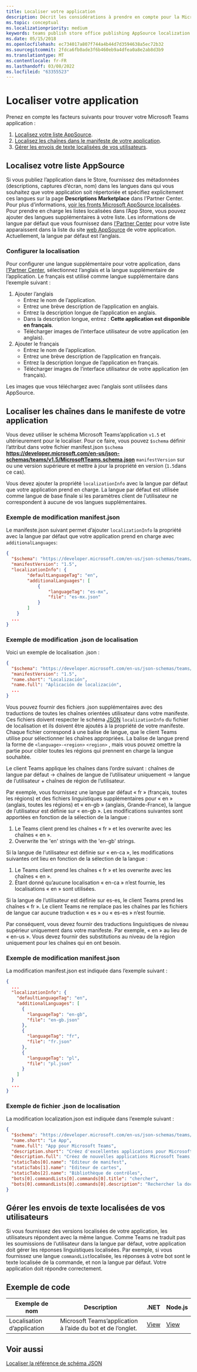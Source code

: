 ```yaml
---
title: Localiser votre application
description: Décrit les considérations à prendre en compte pour la Microsoft Teams application.
ms.topic: conceptual
ms.localizationpriority: medium
keywords: teams publish store office publishing AppSource localization language
ms.date: 05/15/2018
ms.openlocfilehash: ec734017a807f744a4b44d7d3594638a5ec72b32
ms.sourcegitcommit: 2fdca6fb0ade3f6b460eb9a4dfea0a8e2ab8d3b9
ms.translationtype: MT
ms.contentlocale: fr-FR
ms.lasthandoff: 03/08/2022
ms.locfileid: "63355523"
---
```

# <a name="localize-your-app"></a>Localiser votre application

Prenez en compte les facteurs suivants pour trouver votre Microsoft Teams application :

1. [Localisez votre liste AppSource](#localize-your-appsource-listing).
1. [Localisez les chaînes dans le manifeste de votre application](#localize-strings-in-your-app-manifest). 
1. [Gérer les envois de texte localisées de vos utilisateurs](#handle-localized-text-submissions-from-your-users).

## <a name="localize-your-appsource-listing"></a>Localisez votre liste AppSource

Si vous publiez l’application dans le Store, fournissez des métadonnées (descriptions, captures d’écran, nom) dans les langues dans qui vous souhaitez que votre application soit répertoriée et spécifiez explicitement ces langues sur la page **Descriptions Marketplace** dans l’Partner Center. Pour plus d’informations, [voir les fronts Microsoft AppSource localisées](/office/dev/store/prepare-localized-solutions#localized-microsoft-appsource-fronts). Pour prendre en charge les listes localisées dans l’App Store, vous pouvez ajouter des langues supplémentaires à votre liste. Les informations de langue par défaut que vous fournissez dans [l’Partner Center](/office/dev/store/submit-to-appsource-via-partner-center) pour votre liste apparaissent dans la liste du site [web AppSource](https://appsource.microsoft.com/marketplace/apps?product=office%3Bteams&page=1 "AppSource est un endroit pour tous les besoins de votre équipe. regroupez tous les outils, y compris les conversations, les réunions, les appels, les fichiers et les outils, pour permettre un travail d’équipe plus productif.") de votre application. Actuellement, la langue par défaut est l’anglais.

### <a name="configure-localization"></a>Configurer la localisation

Pour configurer une langue supplémentaire pour votre application, dans [l’Partner Center](/office/dev/store/submit-to-appsource-via-partner-center), sélectionnez l’anglais et la langue supplémentaire de l’application. Le français est utilisé comme langue supplémentaire dans l’exemple suivant :

1. Ajouter l’anglais
    * Entrez le nom de l’application.
    * Entrez une brève description de l’application en anglais.
    * Entrez la description longue de l’application en anglais.
    * Dans la description longue, entrez : **Cette application est disponible en français**.
    * Télécharger images de l’interface utilisateur de votre application (en anglais).
2. Ajouter le français
    * Entrez le nom de l’application.
    * Entrez une brève description de l’application en français.
    * Entrez la description longue de l’application en français.
    * Télécharger images de l’interface utilisateur de votre application (en français).

Les images que vous téléchargez avec l’anglais sont utilisées dans AppSource.

## <a name="localize-strings-in-your-app-manifest"></a>Localiser les chaînes dans le manifeste de votre application

Vous devez utiliser le schéma Microsoft Teams’application `v1.5` et ultérieurement pour le localiser. Pour ce faire, vous pouvez `$schema` définir l’attribut dans votre fichier manifest.json `$schema` **https://developer.microsoft.com/en-us/json-schemas/teams/v1.5/MicrosoftTeams.schema.json** `manifestVersion` sur ou une version supérieure et mettre à jour la propriété en version (`1.5`dans ce cas). 

Vous devez ajouter la propriété `localizationInfo` avec la langue par défaut que votre application prend en charge. La langue par défaut est utilisée comme langue de base finale si les paramètres client de l’utilisateur ne correspondent à aucune de vos langues supplémentaires.

### <a name="example-manifestjson-change"></a>Exemple de modification manifest.json

Le manifeste.json suivant permet d’ajouter `localizationInfo` la propriété avec la langue par défaut que votre application prend en charge avec `additionalLanguages`:

```json
{
  "$schema": "https://developer.microsoft.com/en-us/json-schemas/teams/v1.5/MicrosoftTeams.schema.json",
  "manifestVersion": "1.5",
  "localizationInfo": {
        "defaultLanguageTag": "en",
        "additionalLanguages": [
            {
                "languageTag": "es-mx",
                "file": "es-mx.json"
            }
        ]
    }
  ...
}
```

### <a name="example-localization-json-change"></a>Exemple de modification .json de localisation

Voici un exemple de localisation .json :

```json
{
  "$schema": "https://developer.microsoft.com/en-us/json-schemas/teams/v1.5/MicrosoftTeams.Localization.schema.json",
  "manifestVersion": "1.5",
  "name.short": "Localización",
  "name.full": "Aplicación de localización",
  ...
}
```


Vous pouvez fournir des fichiers .json supplémentaires avec des traductions de toutes les chaînes orientées utilisateur dans votre manifeste. Ces fichiers doivent respecter le schéma [JSON](../../resources/schema/localization-schema.md) `localizationInfo` du fichier de localisation et ils doivent être ajoutés à la propriété de votre manifeste. Chaque fichier correspond à une balise de langue, que le client Teams utilise pour sélectionner les chaînes appropriées. La balise de langue prend la forme de `<language>-<region>` `<region>` , mais vous pouvez omettre la partie pour cibler toutes les régions qui prennent en charge la langue souhaitée.

Le client Teams applique les chaînes dans l’ordre suivant : chaînes de langue par défaut -> chaînes de langue de l’utilisateur uniquement -> langue de l’utilisateur + chaînes de région de l’utilisateur.

Par exemple, vous fournissez une langue par défaut « fr » (français, toutes les régions) et des fichiers linguistiques supplémentaires pour « en » (anglais, toutes les régions) et « en-gb » (anglais, Grande-France), la langue de l’utilisateur est définie sur « en-gb ». Les modifications suivantes sont apportées en fonction de la sélection de la langue :

1. Le Teams client prend les chaînes « fr » et les overwrite avec les chaînes « en ».
1. Overwrite the 'en' strings with the 'en-gb' strings.

Si la langue de l’utilisateur est définie sur « en-ca », les modifications suivantes ont lieu en fonction de la sélection de la langue : 

1. Le Teams client prend les chaînes « fr » et les overwrite avec les chaînes « en ».
1. Étant donné qu’aucune localisation « en-ca » n’est fournie, les localisations « en » sont utilisées.

Si la langue de l’utilisateur est définie sur es-es, le client Teams prend les chaînes « fr ». Le client Teams ne remplace pas les chaînes par les fichiers de langue car aucune traduction « es » ou « es-es » n’est fournie.

Par conséquent, vous devez fournir des traductions linguistiques de niveau supérieur uniquement dans votre manifeste. Par exemple, « en » au lieu de « en-us ». Vous devez fournir des substitutions au niveau de la région uniquement pour les chaînes qui en ont besoin. 

### <a name="example-manifestjson-change"></a>Exemple de modification manifest.json

La modification manifest.json est indiquée dans l’exemple suivant :

```json
{
  ...
  "localizationInfo": {
    "defaultLanguageTag": "en",
    "additionalLanguages": [
      {
        "languageTag": "en-gb",
        "file": "en-gb.json"
      },
      {
        "languageTag": "fr",
        "file": "fr.json"
      },
      {
        "languageTag": "pl",
        "file": "pl.json"
      }
    ]
  }
  ...
}
```

### <a name="example-localization-json-file"></a>Exemple de fichier .json de localisation

 La modification localization.json est indiquée dans l’exemple suivant :

```json
{
  "$schema": "https://developer.microsoft.com/en-us/json-schemas/teams/v1.8/MicrosoftTeams.Localization.schema.json",
  "name.short": "Le App",
  "name.full": "App pour Microsoft Teams",
  "description.short": "Créez d'excellentes applications pour Microsoft Teams avec App.",
  "description.full": "Créez de nouvelles applications Microsoft Teams, concevez et prévisualisez des cartes bot, et explorez la documentation avec App.",
  "staticTabs[0].name": "Editeur de manifest",
  "staticTabs[1].name": "Editeur de cartes",
  "staticTabs[2].name": "Bibliothèque de contrôles",
  "bots[0].commandLists[0].commands[0].title": "chercher",
  "bots[0].commandLists[0].commands[0].description": "Rechercher la documentation Teams pertinente"
}
```

## <a name="handle-localized-text-submissions-from-your-users"></a>Gérer les envois de texte localisées de vos utilisateurs

Si vous fournissez des versions localisées de votre application, les utilisateurs répondent avec la même langue. Comme Teams ne traduit pas les soumissions de l’utilisateur dans la langue par défaut, votre application doit gérer les réponses linguistiques localisées. Par exemple, si vous fournissez une langue `commandList`localisée, les réponses à votre bot sont le texte localisée de la commande, et non la langue par défaut. Votre application doit répondre correctement.

## <a name="code-sample"></a>Exemple de code

| Exemple de nom | Description | .NET | Node.js |
|-------------|-------------|------|------|
| Localisation d’application | Microsoft Teams’application à l’aide du bot et de l’onglet. | [View](https://github.com/OfficeDev/Microsoft-Teams-Samples/tree/main/samples/app-localization/csharp) |[View](https://github.com/OfficeDev/Microsoft-Teams-Samples/tree/main/samples/app-localization/nodejs) |

## <a name="see-also"></a>Voir aussi

[Localiser la référence de schéma JSON](~/resources/schema/localization-schema.md)
